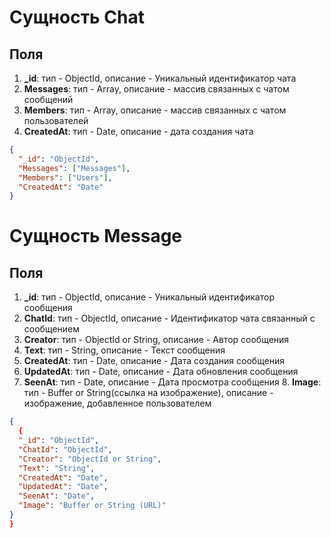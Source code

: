 # Сущность Chat

## Поля

1. **\_id**: тип - ObjectId, описание - Уникальный идентификатор чата
2. **Messages**: тип - Array, описание - массив связанных с чатом сообщений
3. **Members**: тип - Array, описание - массив связанных с чатом пользователей
4. **CreatedAt**: тип - Date, описание - дата создания чата

```json
{
  "_id": "ObjectId",
  "Messages": ["Messages"],
  "Members": ["Users"],
  "CreatedAt": "Date"
}
```

# Сущность Message

## Поля

1. **\_id**: тип - ObjectId, описание - Уникальный идентификатор сообщения
2. **ChatId**: тип - ObjectId, описание - Идентификатор чата связанный с сообщением
3. **Creator**: тип - ObjectId or String, описание - Автор сообщения
4. **Text**: тип - String, описание - Текст сообщения
5. **CreatedAt**: тип - Date, описание - Дата создания сообщения
6. **UpdatedAt**: тип - Date, описание - Дата обновления сообщения
7. **SeenAt**: тип - Date, описание - Дата просмотра сообщения 8. **Image**: тип - Buffer or String(ссылка на изображение), описание - изображение, добавленное пользователем

```json
{
  {
  "_id": "ObjectId",
  "ChatId": "ObjectId",
  "Creator": "ObjectId or String",
  "Text": "String",
  "CreatedAt": "Date",
  "UpdatedAt": "Date",
  "SeenAt": "Date",
  "Image": "Buffer or String (URL)"
}
}
```
